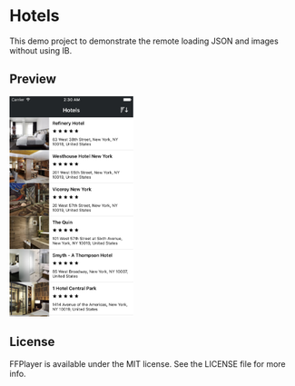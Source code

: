 # Hotels

This demo project to demonstrate the remote loading JSON and images without using IB.

## Preview

<img src="https://raw.githubusercontent.com/Sinweaver/Hotels/master/screenshots/iPhone-Vertical.png" width="218"/>

## License

FFPlayer is available under the MIT license. See the LICENSE file for more info.